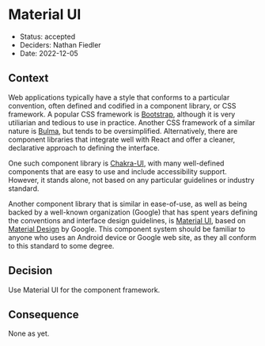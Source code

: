 # Material UI

* Status: accepted
* Deciders: Nathan Fiedler
* Date: 2022-12-05

## Context

Web applications typically have a style that conforms to a particular
convention, often defined and codified in a component library, or CSS framework.
A popular CSS framework is [Bootstrap](https://getbootstrap.com), although it is
very utiliarian and tedious to use in practice. Another CSS framework of a
similar nature is [Bulma](https://bulma.io), but tends to be oversimplified.
Alternatively, there are component libraries that integrate well with React and
offer a cleaner, declarative approach to defining the interface.

One such component library is [Chakra-UI](https://chakra-ui.com), with many
well-defined components that are easy to use and include accessibility support.
However, it stands alone, not based on any particular guidelines or industry
standard.

Another component library that is similar in ease-of-use, as well as being
backed by a well-known organization (Google) that has spent years defining the
conventions and interface design guidelines, is [Material UI](https://mui.com),
based on [Material Design](https://m3.material.io) by Google. This component
system should be familiar to anyone who uses an Android device or Google web
site, as they all conform to this standard to some degree.

## Decision

Use Material UI for the component framework.

## Consequence

None as yet.
